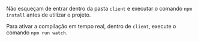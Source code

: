Não esqueçam de entrar dentro da pasta `client` e executar o comando `npm install` antes de utilizar o projeto.

Para ativar a compilação em tempo real, dentro de `client`, execute o comando `npm run watch`.